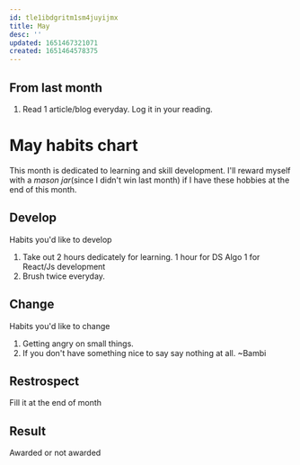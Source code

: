 ```yaml
---
id: tle1ibdgritm1sm4juyijmx
title: May
desc: ''
updated: 1651467321071
created: 1651464578375
---
```


## From last month
1. Read 1 article/blog everyday. Log it in your reading.

# May habits chart
This month is dedicated to learning and skill development.
I'll reward myself with a _mason jar_(since I didn't win last month) if I have these hobbies at the end of this month.

## Develop
<!-->  Habits you'd like to develop <!-->
1. Take out 2 hours dedicately for learning. 1 hour for DS Algo 1 for React/Js development
2. Brush twice everyday.

## Change
<!-->  Habits you'd like to change <!-->
1. Getting angry on small things.
2. If you don't have something nice to say say nothing at all. ~Bambi


## Restrospect
<!-->  Fill it at the end of month <!-->


## Result
<!-->  Awarded or not awarded <!-->
